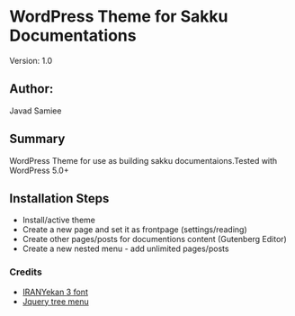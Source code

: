 # WordPress Theme for Sakku Documentations

Version: 1.0

## Author:

Javad Samiee

## Summary

WordPress Theme for use as building sakku documentaions.Tested with WordPress 5.0+

## Installation Steps

- Install/active theme
- Create a new page and set it as frontpage (settings/reading)
- Create other pages/posts for documentions content (Gutenberg Editor)
- Create a new nested menu - add unlimited pages/posts

### Credits

* [IRANYekan 3 font](http://fontiran.com)
* [Jquery tree menu](https://www.jqueryscript.net/demo/Lightweight-Folding-Menu-Plugin-For-jQuery-treemenu-js/)
